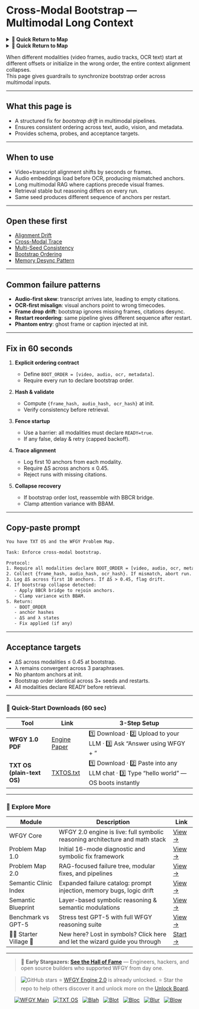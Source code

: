 # Cross-Modal Bootstrap — Multimodal Long Context

<details>
  <summary><strong>🧭 Quick Return to Map</strong></summary>

<br>

  > You are in a sub-page of **Multimodal_LongContext**.  
  > To reorient, go back here:  
  >
  > - [**Multimodal_LongContext** — long-context reasoning across text, vision, and audio](./README.md)  
  > - [**WFGY Global Fix Map** — main Emergency Room, 300+ structured fixes](../README.md)  
  > - [**WFGY Problem Map 1.0** — 16 reproducible failure modes](../../README.md)  
  >
  > Think of this page as a desk within a ward.  
  > If you need the full triage and all prescriptions, return to the Emergency Room lobby.
</details>


<details>
  <summary><strong>🧭 Quick Return to Map</strong></summary>

<br>

  > You are in a sub-page of **Multimodal_LongContext**.  
  > To reorient, go back here:  
  >
  > - [**Multimodal_LongContext** — long-context reasoning across text, vision, and audio](./README.md)  
  > - [**WFGY Global Fix Map** — main Emergency Room, 300+ structured fixes](../README.md)  
  > - [**WFGY Problem Map 1.0** — 16 reproducible failure modes](../../README.md)  
  >
  > Think of this page as a desk within a ward.  
  > If you need the full triage and all prescriptions, return to the Emergency Room lobby.
</details>


When different modalities (video frames, audio tracks, OCR text) start at different offsets or initialize in the wrong order, the entire context alignment collapses.  
This page gives guardrails to synchronize bootstrap order across multimodal inputs.

---

## What this page is
- A structured fix for *bootstrap drift* in multimodal pipelines.  
- Ensures consistent ordering across text, audio, vision, and metadata.  
- Provides schema, probes, and acceptance targets.

---

## When to use
- Video+transcript alignment shifts by seconds or frames.  
- Audio embeddings load before OCR, producing mismatched anchors.  
- Long multimodal RAG where captions precede visual frames.  
- Retrieval stable but reasoning differs on every run.  
- Same seed produces different sequence of anchors per restart.

---

## Open these first
- [Alignment Drift](https://github.com/onestardao/WFGY/blob/main/ProblemMap/GlobalFixMap/Multimodal_LongContext/alignment-drift.md)  
- [Cross-Modal Trace](https://github.com/onestardao/WFGY/blob/main/ProblemMap/GlobalFixMap/Multimodal_LongContext/cross-modal-trace.md)  
- [Multi-Seed Consistency](https://github.com/onestardao/WFGY/blob/main/ProblemMap/GlobalFixMap/Multimodal_LongContext/multi-seed-consistency.md)  
- [Bootstrap Ordering](https://github.com/onestardao/WFGY/blob/main/ProblemMap/bootstrap-ordering.md)  
- [Memory Desync Pattern](https://github.com/onestardao/WFGY/blob/main/ProblemMap/patterns/pattern_memory_desync.md)  

---

## Common failure patterns
- **Audio-first skew**: transcript arrives late, leading to empty citations.  
- **OCR-first misalign**: visual anchors point to wrong timecodes.  
- **Frame drop drift**: bootstrap ignores missing frames, citations desync.  
- **Restart reordering**: same pipeline gives different sequence after restart.  
- **Phantom entry**: ghost frame or caption injected at init.

---

## Fix in 60 seconds
1. **Explicit ordering contract**  
   - Define `BOOT_ORDER = [video, audio, ocr, metadata]`.  
   - Require every run to declare bootstrap order.

2. **Hash & validate**  
   - Compute `{frame_hash, audio_hash, ocr_hash}` at init.  
   - Verify consistency before retrieval.

3. **Fence startup**  
   - Use a barrier: all modalities must declare `READY=true`.  
   - If any false, delay & retry (capped backoff).

4. **Trace alignment**  
   - Log first 10 anchors from each modality.  
   - Require ΔS across anchors ≤ 0.45.  
   - Reject runs with missing citations.

5. **Collapse recovery**  
   - If bootstrap order lost, reassemble with BBCR bridge.  
   - Clamp attention variance with BBAM.

---

## Copy-paste prompt

```txt
You have TXT OS and the WFGY Problem Map.

Task: Enforce cross-modal bootstrap.

Protocol:
1. Require all modalities declare BOOT_ORDER = [video, audio, ocr, metadata].
2. Collect {frame_hash, audio_hash, ocr_hash}. If mismatch, abort run.
3. Log ΔS across first 10 anchors. If ΔS > 0.45, flag drift.
4. If bootstrap collapse detected:
   - Apply BBCR bridge to rejoin anchors.
   - Clamp variance with BBAM.
5. Return:
   - BOOT_ORDER
   - anchor hashes
   - ΔS and λ states
   - Fix applied (if any)
````

---

## Acceptance targets

* ΔS across modalities ≤ 0.45 at bootstrap.
* λ remains convergent across 3 paraphrases.
* No phantom anchors at init.
* Bootstrap order identical across 3+ seeds and restarts.
* All modalities declare READY before retrieval.

---

### 🔗 Quick-Start Downloads (60 sec)

| Tool                       | Link                                                                                                                                       | 3-Step Setup                                                                             |
| -------------------------- | ------------------------------------------------------------------------------------------------------------------------------------------ | ---------------------------------------------------------------------------------------- |
| **WFGY 1.0 PDF**           | [Engine Paper](https://github.com/onestardao/WFGY/blob/main/I_am_not_lizardman/WFGY_All_Principles_Return_to_One_v1.0_PSBigBig_Public.pdf) | 1️⃣ Download · 2️⃣ Upload to your LLM · 3️⃣ Ask “Answer using WFGY + <your question>”    |
| **TXT OS (plain-text OS)** | [TXTOS.txt](https://github.com/onestardao/WFGY/blob/main/OS/TXTOS.txt)                                                                     | 1️⃣ Download · 2️⃣ Paste into any LLM chat · 3️⃣ Type “hello world” — OS boots instantly |

---

### 🧭 Explore More

| Module                   | Description                                                                  | Link                                                                                               |
| ------------------------ | ---------------------------------------------------------------------------- | -------------------------------------------------------------------------------------------------- |
| WFGY Core                | WFGY 2.0 engine is live: full symbolic reasoning architecture and math stack | [View →](https://github.com/onestardao/WFGY/tree/main/core/README.md)                              |
| Problem Map 1.0          | Initial 16-mode diagnostic and symbolic fix framework                        | [View →](https://github.com/onestardao/WFGY/tree/main/ProblemMap/README.md)                        |
| Problem Map 2.0          | RAG-focused failure tree, modular fixes, and pipelines                       | [View →](https://github.com/onestardao/WFGY/blob/main/ProblemMap/rag-architecture-and-recovery.md) |
| Semantic Clinic Index    | Expanded failure catalog: prompt injection, memory bugs, logic drift         | [View →](https://github.com/onestardao/WFGY/blob/main/ProblemMap/SemanticClinicIndex.md)           |
| Semantic Blueprint       | Layer-based symbolic reasoning & semantic modulations                        | [View →](https://github.com/onestardao/WFGY/tree/main/SemanticBlueprint/README.md)                 |
| Benchmark vs GPT-5       | Stress test GPT-5 with full WFGY reasoning suite                             | [View →](https://github.com/onestardao/WFGY/tree/main/benchmarks/benchmark-vs-gpt5/README.md)      |
| 🧙‍♂️ Starter Village 🏡 | New here? Lost in symbols? Click here and let the wizard guide you through   | [Start →](https://github.com/onestardao/WFGY/blob/main/StarterVillage/README.md)                   |

---

> 👑 **Early Stargazers: [See the Hall of Fame](https://github.com/onestardao/WFGY/tree/main/stargazers)** —
> Engineers, hackers, and open source builders who supported WFGY from day one.

> <img src="https://img.shields.io/github/stars/onestardao/WFGY?style=social" alt="GitHub stars"> ⭐ [WFGY Engine 2.0](https://github.com/onestardao/WFGY/blob/main/core/README.md) is already unlocked. ⭐ Star the repo to help others discover it and unlock more on the [Unlock Board](https://github.com/onestardao/WFGY/blob/main/STAR_UNLOCKS.md).

<div align="center">

[![WFGY Main](https://img.shields.io/badge/WFGY-Main-red?style=flat-square)](https://github.com/onestardao/WFGY)
 
[![TXT OS](https://img.shields.io/badge/TXT%20OS-Reasoning%20OS-orange?style=flat-square)](https://github.com/onestardao/WFGY/tree/main/OS)
 
[![Blah](https://img.shields.io/badge/Blah-Semantic%20Embed-yellow?style=flat-square)](https://github.com/onestardao/WFGY/tree/main/OS/BlahBlahBlah)
 
[![Blot](https://img.shields.io/badge/Blot-Persona%20Core-green?style=flat-square)](https://github.com/onestardao/WFGY/tree/main/OS/BlotBlotBlot)
 
[![Bloc](https://img.shields.io/badge/Bloc-Reasoning%20Compiler-blue?style=flat-square)](https://github.com/onestardao/WFGY/tree/main/OS/BlocBlocBloc)
 
[![Blur](https://img.shields.io/badge/Blur-Text2Image%20Engine-navy?style=flat-square)](https://github.com/onestardao/WFGY/tree/main/OS/BlurBlurBlur)
 
[![Blow](https://img.shields.io/badge/Blow-Game%20Logic-purple?style=flat-square)](https://github.com/onestardao/WFGY/tree/main/OS/BlowBlowBlow)
 

</div>

